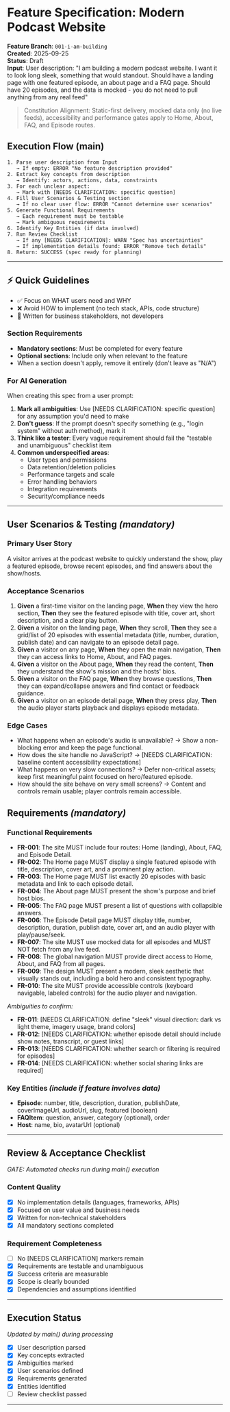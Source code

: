 # Feature Specification: Modern Podcast Website

**Feature Branch**: `001-i-am-building`  
**Created**: 2025-09-25  
**Status**: Draft  
**Input**: User description: "I am building a modern podcast website. I want it to look long sleek, something that would standout. Should have a landing page with one featured episode, an about page and a FAQ page. Should have 20 episodes, and the data is mocked - you do not need to pull anything from any real  feed"

> Constitution Alignment: Static-first delivery, mocked data only (no live feeds), accessibility and performance gates apply to Home, About, FAQ, and Episode routes.

## Execution Flow (main)
```
1. Parse user description from Input
   → If empty: ERROR "No feature description provided"
2. Extract key concepts from description
   → Identify: actors, actions, data, constraints
3. For each unclear aspect:
   → Mark with [NEEDS CLARIFICATION: specific question]
4. Fill User Scenarios & Testing section
   → If no clear user flow: ERROR "Cannot determine user scenarios"
5. Generate Functional Requirements
   → Each requirement must be testable
   → Mark ambiguous requirements
6. Identify Key Entities (if data involved)
7. Run Review Checklist
   → If any [NEEDS CLARIFICATION]: WARN "Spec has uncertainties"
   → If implementation details found: ERROR "Remove tech details"
8. Return: SUCCESS (spec ready for planning)
```

---

## ⚡ Quick Guidelines
- ✅ Focus on WHAT users need and WHY
- ❌ Avoid HOW to implement (no tech stack, APIs, code structure)
- 👥 Written for business stakeholders, not developers

### Section Requirements
- **Mandatory sections**: Must be completed for every feature
- **Optional sections**: Include only when relevant to the feature
- When a section doesn't apply, remove it entirely (don't leave as "N/A")

### For AI Generation
When creating this spec from a user prompt:
1. **Mark all ambiguities**: Use [NEEDS CLARIFICATION: specific question] for any assumption you'd need to make
2. **Don't guess**: If the prompt doesn't specify something (e.g., "login system" without auth method), mark it
3. **Think like a tester**: Every vague requirement should fail the "testable and unambiguous" checklist item
4. **Common underspecified areas**:
   - User types and permissions
   - Data retention/deletion policies  
   - Performance targets and scale
   - Error handling behaviors
   - Integration requirements
   - Security/compliance needs

---

## User Scenarios & Testing *(mandatory)*

### Primary User Story
A visitor arrives at the podcast website to quickly understand the show, play a featured episode, browse recent episodes, and find answers about the show/hosts.

### Acceptance Scenarios
1. **Given** a first-time visitor on the landing page, **When** they view the hero section, **Then** they see the featured episode with title, cover art, short description, and a clear play button.
2. **Given** a visitor on the landing page, **When** they scroll, **Then** they see a grid/list of 20 episodes with essential metadata (title, number, duration, publish date) and can navigate to an episode detail page.
3. **Given** a visitor on any page, **When** they open the main navigation, **Then** they can access links to Home, About, and FAQ pages.
4. **Given** a visitor on the About page, **When** they read the content, **Then** they understand the show's mission and the hosts' bios.
5. **Given** a visitor on the FAQ page, **When** they browse questions, **Then** they can expand/collapse answers and find contact or feedback guidance.
6. **Given** a visitor on an episode detail page, **When** they press play, **Then** the audio player starts playback and displays episode metadata.

### Edge Cases
- What happens when an episode's audio is unavailable? → Show a non-blocking error and keep the page functional.
- How does the site handle no JavaScript? → [NEEDS CLARIFICATION: baseline content accessibility expectations]
- What happens on very slow connections? → Defer non-critical assets; keep first meaningful paint focused on hero/featured episode.
- How should the site behave on very small screens? → Content and controls remain usable; player controls remain accessible.

## Requirements *(mandatory)*

### Functional Requirements
- **FR-001**: The site MUST include four routes: Home (landing), About, FAQ, and Episode Detail.
- **FR-002**: The Home page MUST display a single featured episode with title, description, cover art, and a prominent play action.
- **FR-003**: The Home page MUST list exactly 20 episodes with basic metadata and link to each episode detail.
- **FR-004**: The About page MUST present the show's purpose and brief host bios.
- **FR-005**: The FAQ page MUST present a list of questions with collapsible answers.
- **FR-006**: The Episode Detail page MUST display title, number, description, duration, publish date, cover art, and an audio player with play/pause/seek.
- **FR-007**: The site MUST use mocked data for all episodes and MUST NOT fetch from any live feed.
- **FR-008**: The global navigation MUST provide direct access to Home, About, and FAQ from all pages.
- **FR-009**: The design MUST present a modern, sleek aesthetic that visually stands out, including a bold hero and consistent typography.
- **FR-010**: The site MUST provide accessible controls (keyboard navigable, labeled controls) for the audio player and navigation.

*Ambiguities to confirm:*
- **FR-011**: [NEEDS CLARIFICATION: define "sleek" visual direction: dark vs light theme, imagery usage, brand colors]
- **FR-012**: [NEEDS CLARIFICATION: whether episode detail should include show notes, transcript, or guest links]
- **FR-013**: [NEEDS CLARIFICATION: whether search or filtering is required for episodes]
- **FR-014**: [NEEDS CLARIFICATION: whether social sharing links are required]

### Key Entities *(include if feature involves data)*
- **Episode**: number, title, description, duration, publishDate, coverImageUrl, audioUrl, slug, featured (boolean)
- **FAQItem**: question, answer, category (optional), order
- **Host**: name, bio, avatarUrl (optional)

---

## Review & Acceptance Checklist
*GATE: Automated checks run during main() execution*

### Content Quality
- [x] No implementation details (languages, frameworks, APIs)
- [x] Focused on user value and business needs
- [x] Written for non-technical stakeholders
- [x] All mandatory sections completed

### Requirement Completeness
- [ ] No [NEEDS CLARIFICATION] markers remain
- [x] Requirements are testable and unambiguous  
- [x] Success criteria are measurable
- [x] Scope is clearly bounded
- [x] Dependencies and assumptions identified

---

## Execution Status
*Updated by main() during processing*

- [x] User description parsed
- [x] Key concepts extracted
- [x] Ambiguities marked
- [x] User scenarios defined
- [x] Requirements generated
- [x] Entities identified
- [ ] Review checklist passed

---
